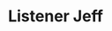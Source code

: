 ---
avatar: /images/people/jeff.jpg
avatar_small: /images/people/jeff_small.jpg
bio: Jeff works on many projects with JB behind the scenes, and is known to fly a
  mean drone or two, and sometimes randomly cut power to Bitcoin nodes.
homepage: https://www.jupiterbroadcasting.com/hosts/jeff/
instagram: null
linkedin: null
title: Listener Jeff
twitter: null
type: guest
username: jeff
youtube: null
---